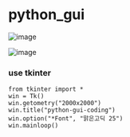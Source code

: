 # python_gui

![image](https://user-images.githubusercontent.com/22822369/149247449-6378c9f8-9c9e-4c6d-a846-e7a78aef1925.png)


![image](https://user-images.githubusercontent.com/22822369/149247503-26d3db3c-73b9-4034-bd54-8a570b5b45cb.png)

### use tkinter 
```
from tkinter import *
win = Tk()
win.getometry("2000x2000")
win.title("python-gui-coding")
win.option("*Font", "맑은고딕 25")
win.mainloop()
```
